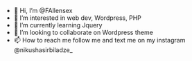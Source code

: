 - 👋 Hi, I’m @FAllensex
- 👀 I’m interested in web dev, Wordpress, PHP 
- 🌱 I’m currently learning Jquery
- 💞️ I’m looking to collaborate on Wordpress theme 
- 📫 How to reach me  follow me and text me on my instagram @nikushasirbiladze_

<!---
FAllensex/FAllensex is a ✨ special ✨ repository because its `README.md` (this file) appears on your GitHub profile.
You can click the Preview link to take a look at your changes.
--->
